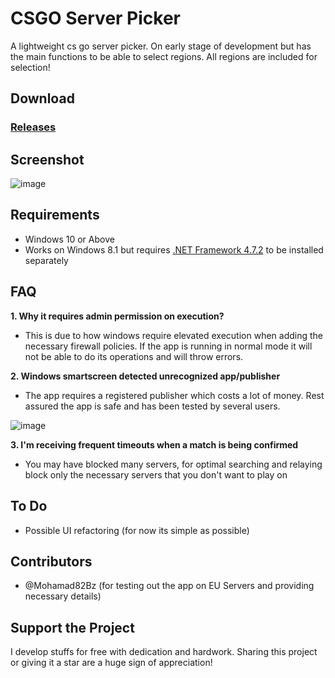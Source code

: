 # CSGO Server Picker
A lightweight cs go server picker. On early stage of development but has the main functions to be able to select regions. All regions are included for selection!

## Download
### [Releases](https://github.com/FN-FAL113/csgo-server-picker/releases)

## Screenshot
![image](https://github.com/FN-FAL113/csgo-server-picker/assets/88238718/378a2843-e0e7-4ee7-82de-a6f3259930f6)

## Requirements
- Windows 10 or Above
- Works on Windows 8.1 but requires [.NET Framework 4.7.2](https://dotnet.microsoft.com/en-us/download/dotnet-framework/thank-you/net472-web-installer) to be installed separately

## FAQ
**1. Why it requires admin permission on execution?<br>**
  - This is due to how windows require elevated execution when adding the necessary firewall policies. If the app is running in normal mode it will not be able to do its operations and will throw errors.

**2. Windows smartscreen detected unrecognized app/publisher<br>**
  - The app requires a registered publisher which costs a lot of money. Rest assured the app is safe and has been tested by several users.

![image](https://github.com/FN-FAL113/csgo-server-picker/assets/88238718/fe0af8a8-4195-457e-bbbf-3a772e7f646c)

**3. I'm receiving frequent timeouts when a match is being confirmed<br>**
  - You may have blocked many servers, for optimal searching and relaying block only the necessary servers that you don't want to play on

## To Do
- Possible UI refactoring (for now its simple as possible)

## Contributors
- @Mohamad82Bz (for testing out the app on EU Servers and providing necessary details)

## Support the Project
I develop stuffs for free with dedication and hardwork. Sharing this project or giving it a star are a huge sign of appreciation!
